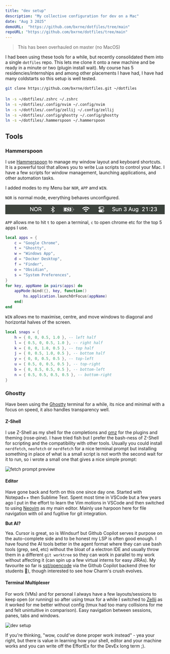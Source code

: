 ```yaml
---
title: "dev setup"
description: "My collective configuration for dev on a Mac"
date: "Aug 3 2025"
demoURL:  "https://github.com/bxrne/dotfiles/tree/main"
repoURL: "https://github.com/bxrne/dotfiles/tree/main"
---
```


> This has been overhauled on master (no MacOS)

I had been using these tools for a while, but recently consolidated them into a single `dotfiles` repo. This lets me clone it onto a new machine and be ready in a minute or two (plugin install wait). My course has 5 residencies/internships and among other placements I have had, I have had many coldstarts so this setup is well tested.


```bash
git clone https://github.com/bxrne/dotfiles.git ~/dotfiles

ln -s ~/dotfiles/.zshrc ~/.zshrc
ln -s ~/dotfiles/.config/nvim ~/.config/nvim 
ln -s ~/dotfiles/.config/zellij ~/.config/zellij 
ln -s ~/dotfiles/.config/ghostty ~/.config/ghostty 
ln -s ~/dotfiles/.hammerspoon ~/.hammerspoon 
``` 



## Tools

### Hammerspoon

I use [Hammerspoon](https://www.hammerspoon.org/) to manage my window layout and keyboard shortcuts. It is a powerful tool that allows you to write Lua scripts to control your Mac. I have a few scripts for window management, launching applications, and other automation tasks.

I added modes to my Menu bar `NOR`, `APP` amd `WIN`.

`NOR` is normal mode, everything behaves unconfigured.

![menu-hammerspoon](./menu-hammerspoon.png)


`APP` allows me to hit `t` to open a terminal, `c` to open chrome etc for the top 5 apps I use.

```lua 
local apps = {
	c = "Google Chrome",
	t = "Ghostty",
	w = "Windows App",
	d = "Docker Desktop",
	f = "Finder",
	o = "Obsidian",
	s = "System Preferences",
}
for key, appName in pairs(apps) do
	appMode:bind({}, key, function()
		hs.application.launchOrFocus(appName)
	end)
end
```

`WIN` allows me to maximise, centre, and move windows to diagonal and horizontal halves of the screen.

```lua 
local snaps = {
	h = { 0, 0, 0.5, 1.0 }, -- left half
	l = { 0.5, 0, 0.5, 1.0 }, -- right half
	k = { 0, 0, 1.0, 0.5 }, -- top half
	j = { 0, 0.5, 1.0, 0.5 }, -- bottom half
	y = { 0, 0, 0.5, 0.5 }, -- top-left
	u = { 0.5, 0, 0.5, 0.5 }, -- top-right
	b = { 0, 0.5, 0.5, 0.5 }, -- bottom-left
	n = { 0.5, 0.5, 0.5, 0.5 }, -- bottom-right
}
```


### Ghostty 

Have been using the [Ghostty](https://ghostty.org) terminal for a while, its nice and minimal with a focus on speed, it also handles transparency well.

#### Z-Shell

I use Z-Shell as my shell for the completions and [omz](https://ohmyz.sh/) for the plugins and theming (rose-pine).
I have tried fish but I prefer the bash-ness of Z-Shell for scripting and the compatibility with other tools.
Usually you could install `nerdfetch`, `neofetch` or `nerdfetch` for a nice terminal prompt but installing something in place of what is a small script is not worth the second wait for it to run, so i wrote a small one that gives a nice simple prompt:

![fetch prompt preview](./fetch.png)

#### Editor 

Have gone back and forth on this one since day one. Started with Notepad++ then Sublime Text. Spent most time in VSCode but a few years ago I put in the effort to learn the Vim motions in VSCode and then switched to using [Neovim](https://neovim.io/) as my main editor. Mainly use harpoon here for file navigation with oil and fugitive for git integration.

**But AI?**

Yea. Cursor is great, so is Windsurf but Github Copilot serves it purpose on the auto-complete side and to be honest my LSP is often good enough.
I have found the AI tools better in the agent format where they can use bash tools (grep, sed, etc) without the bloat of a electron IDE and usually throw them in a different `git worktree` so they can work in parallel to my work without affecting it (can spin up a few virtual interns for easy JIRAs). My favourite so far is [sst/opencode](https:/github.com/sst/opencode) via the Github Copilot backend (free for students 🙌), though interested to see how Charm's crush evolves.

#### Terminal Multiplexer 

For work (VMs) and for personal I always have a few layouts/sessions to keep open (or running) so after using tmux for a while I switched to [Zellij](https://zellij.dev/) as it worked for me better without config (tmux had too many collisions for me and felt unintuitive in comparison). Easy navigation between sessions, panes, tabs and windows.

![dev setup](./dev.png)

If you're thinking, "wow, could've done proper work instead" - yea your right, but there is value in learning how your shell, editor and your machine works and you can write off the EffortEx for the DevEx long term ;).
